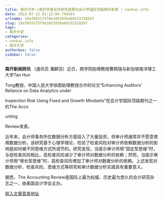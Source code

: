 ```yaml
---
title: 南开大学->南开学者合作研究成果在会计学国际顶级期刊发表 | nankai.info
date: 2022-07-15 01:22:04.749343
urlname: 19af055175f0e1853939a691523182bf
slug: 19af055175f0e1853939a691523182bf
tags: 
- 南开大学
categories:
- nankai.info
- 南开大学
authorbox: false
sidebar: false
---
```

**南开新闻网讯** （通讯员 潘麒羽）近日，商学院助理教授曹桐瑞与新加坡南洋理工大学Tan Hun

Tong教授、中国人民大学徐图助理教授合作的论文“Enhancing Auditors’ Reliance on Data Analytics under

Inspection Risk Using Fixed and Growth Mindsets”在会计学国际顶级期刊之一的The Acco
<!--more-->
unting

Review发表。

近年来，会计师事务所在数据分析方面投入了大量投资，但审计师通常并不愿意使用数据分析。该研究基于心理学理论，检验了检查风险对审计师依赖数据分析的影响是如何被不同思维方式所调节的。研究发现，当提示审计师用“固定型思维”时，与低检查风险相比，高检查风险减少了审计师对数据分析的依赖；然而，当提示审计师用“增长型思维”时，高检查风险增加了审计师对数据分析的依赖。上述发现对数据分析、检查风险、思维方式等研究和审计数据分析实践具有重要意义。

据悉，The Accounting Review是国际上最为权威、历史最为悠久的会计研究杂志之一，由美国会计学会主办。



[转入文章首发地址](http://news.nankai.edu.cn/ywsd/system/2022/07/13/030052011.shtml)